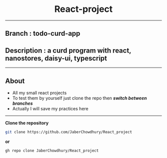<h1 align="center">React-project</h1>
<hr />

## Branch : todo-curd-app
## Description : a curd program with react, nanostores, daisy-ui, typescript 

<hr />

## About 
- All my small react projects
- To test them by yourself just clone the repo then ***switch between branches***
- Actually I will save my practices here


<hr />

**Clone the repository**
``` bash 
git clone https://github.com/JaberChowdhury/React_project
```
**or**
```bash
gh repo clone JaberChowdhury/React_project
```
